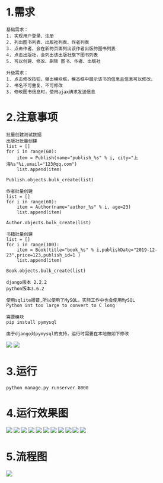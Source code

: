 # 1.需求
```
基础需求：
1. 实现用户登录、注册
2. 列出图书列表、出版社列表、作者列表
3. 点击作者，会在新的页面列出该作者出版的图书列表
4. 点击出版社，会列出该出版社旗下图书列表
5. 可以创建、修改、删除 图书、作者、出版社

升级需求：
1. 点击修改按钮，弹出模块框，模态框中展示该书的信息且信息可以修改，
2. 书名不可重复，不可修改
3. 修改图书信息时，使用ajax请求发送信息
```
# 2.注意事项
```
批量创建测试数据
出版社批量创建
list = []
for i in range(60):
    item = Publish(name="publish_%s" % i, city="上海%s"%i,email="123@qq.com")
    list.append(item)

Publish.objects.bulk_create(list)

作者批量创建
list = []
for i in range(60):
    item = Author(name="author_%s" % i, age=23)
    list.append(item)

Author.objects.bulk_create(list)

书籍批量创建
list = []
for i in range(100):
    item = Book(title="book_%s" % i,publishDate="2019-12-23",price=123,publish_id=1 )
    list.append(item)

Book.objects.bulk_create(list)

django版本 2.2.2
python版本3.6.2

使用sqlite报错,所以使用了MySQL，实际工作中也会使用MySQL
Python int too large to convert to C long

需要模块
pip install pymysql

由于django对pymysql的支持，运行时需要在本地做如下修改
```
![](.readme_images/40fe65fb.png)
![](.readme_images/2e81f09f.png)
# 3.运行
```
python manage.py runserver 8000
```
# 4.运行效果图
![](.readme_images/01b37de9.png)
![](.readme_images/4a53196b.png)
![](.readme_images/e3704141.png)
![](.readme_images/51b065ec.png)
![](.readme_images/2b3e9a95.png)
![](.readme_images/7404c37d.png)
![](.readme_images/441ed819.png)
![](.readme_images/8a743f88.png)
![](.readme_images/c427fe14.png)
![](.readme_images/1f64e8e0.png)
![](.readme_images/f46f9d4b.png)
# 5.流程图
![](.readme_images/library.jpg)
